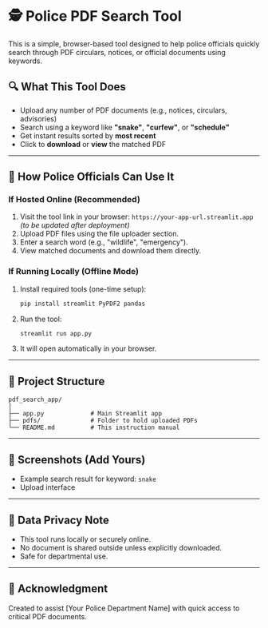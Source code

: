 
# 🕵️ Police PDF Search Tool

This is a simple, browser-based tool designed to help police officials quickly search through PDF circulars, notices, or official documents using keywords.

## 🔍 What This Tool Does

- Upload any number of PDF documents (e.g., notices, circulars, advisories)
- Search using a keyword like **"snake"**, **"curfew"**, or **"schedule"**
- Get instant results sorted by **most recent**
- Click to **download** or **view** the matched PDF

---

## 🚓 How Police Officials Can Use It

### If Hosted Online (Recommended)
1. Visit the tool link in your browser: `https://your-app-url.streamlit.app` *(to be updated after deployment)*
2. Upload PDF files using the file uploader section.
3. Enter a search word (e.g., "wildlife", "emergency").
4. View matched documents and download them directly.

### If Running Locally (Offline Mode)
1. Install required tools (one-time setup):
    ```bash
    pip install streamlit PyPDF2 pandas
    ```
2. Run the tool:
    ```bash
    streamlit run app.py
    ```
3. It will open automatically in your browser.

---

## 📁 Project Structure

```
pdf_search_app/
│
├── app.py             # Main Streamlit app
├── pdfs/              # Folder to hold uploaded PDFs
└── README.md          # This instruction manual
```

---

## 📸 Screenshots (Add Yours)

- Example search result for keyword: `snake`
- Upload interface

---

## 🔐 Data Privacy Note

- This tool runs locally or securely online.
- No document is shared outside unless explicitly downloaded.
- Safe for departmental use.

---

## 🙏 Acknowledgment

Created to assist [Your Police Department Name] with quick access to critical PDF documents.
